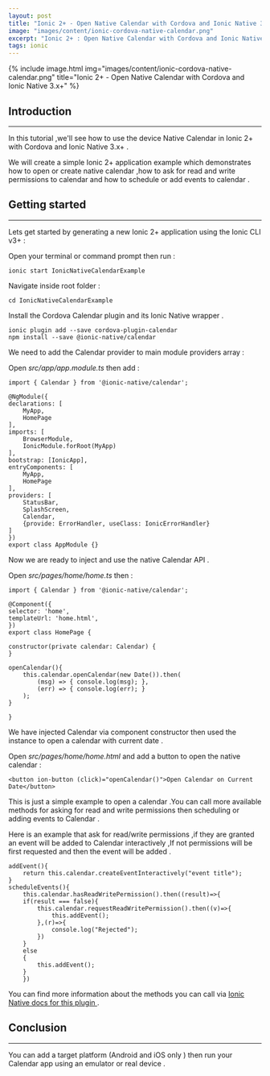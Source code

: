 ```yaml
---
layout: post
title: "Ionic 2+ - Open Native Calendar with Cordova and Ionic Native 3.x+"
image: "images/content/ionic-cordova-native-calendar.png"
excerpt: "Ionic 2+ : Open Native Calendar with Cordova and Ionic Native 3.x+" 
tags: ionic 
---
```


{% include image.html 
    img="images/content/ionic-cordova-native-calendar.png" 
    title="Ionic 2+ - Open Native Calendar with Cordova and Ionic Native 3.x+" 
%}

Introduction 
-----------------
-----------------

In this tutorial ,we'll see how to use the device Native Calendar in Ionic 2+ with Cordova and Ionic Native 3.x+ .

We will create a simple Ionic 2+ application example which demonstrates how to open or create native calendar ,how 
to ask for read and write permissions to calendar and how to schedule or add events to calendar .

Getting  started 
---------------------
---------------------

Lets get started by generating a new Ionic 2+ application using the Ionic CLI v3+ :

Open your terminal or command prompt then run :

    ionic start IonicNativeCalendarExample 

Navigate inside root folder :

    cd IonicNativeCalendarExample 

Install the Cordova Calendar plugin and its Ionic Native wrapper . 

    ionic plugin add --save cordova-plugin-calendar
    npm install --save @ionic-native/calendar

We need to add the Calendar provider to main module providers array :

Open <em>src/app/app.module.ts</em> then add :


    import { Calendar } from '@ionic-native/calendar';

    @NgModule({
    declarations: [
        MyApp,
        HomePage   
    ],
    imports: [
        BrowserModule,
        IonicModule.forRoot(MyApp)
    ],
    bootstrap: [IonicApp],
    entryComponents: [
        MyApp,
        HomePage
    ],
    providers: [
        StatusBar,
        SplashScreen,
        Calendar,
        {provide: ErrorHandler, useClass: IonicErrorHandler}
    ]
    })
    export class AppModule {}     


Now we are ready to inject and use the native Calendar API .

Open <em>src/pages/home/home.ts</em> then :

    import { Calendar } from '@ionic-native/calendar';

    @Component({
    selector: 'home',
    templateUrl: 'home.html',
    })
    export class HomePage {

    constructor(private calendar: Calendar) {
    }

    openCalendar(){
        this.calendar.openCalendar(new Date()).then(
            (msg) => { console.log(msg); },
            (err) => { console.log(err); }
        );
    }

    }

We have injected Calendar via component constructor then used the instance to open a calendar with current 
date .

Open <em>src/pages/home/home.html</em> and add a button to open the native calendar :


    <button ion-button (click)="openCalendar()">Open Calendar on Current Date</button>

This is just a simple example to open a calendar .You can call more available methods for asking for 
read and write permissions then scheduling or adding events to Calendar .

Here is an example that ask for read/write permissions ,if they are granted an event will be added to 
Calendar interactively ,If not permissions will be first requested and then the event will be added .

    addEvent(){
        return this.calendar.createEventInteractively("event title");
    }
    scheduleEvents(){
        this.calendar.hasReadWritePermission().then((result)=>{
        if(result === false){
            this.calendar.requestReadWritePermission().then((v)=>{
                this.addEvent();
            },(r)=>{
                console.log("Rejected");
            })
        }
        else
        {
            this.addEvent();
        }
        })     


You can find more information about the methods you can call via <a href="https://ionicframework.com/docs/native/calendar/" target="_blank"> Ionic Native docs for this plugin </a> .


Conclusion 
--------------
--------------        

You can add a target platform (Android and iOS only ) then run your Calendar app using an emulator or real 
device .
